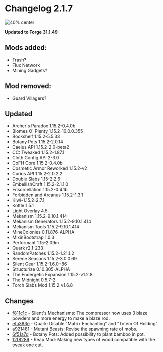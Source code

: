 # Changelog 2.1.7

![40% center](https://zupimages.net/up/20/17/6rkc.png)

**Updated to Forge 31.1.49**

## Mods added:
+ Trash?
+ Flux Network
+ Mining Gadgets?

## Mod removed:
- Guard Villagers?

## Updated
- Archer's Paradox 1.15.2-0.4.0b
- Biomes O' Plenty 1.15.2-10.0.0.355
- Bookshelf 1.15.2-5.5.33
- Botany Pots 1.15.2-2.0.14
- Caelus API 1.15.2-2.0-beta2
-	CC: Tweaked 1.15.2-1.87.1
- Cloth Config API 2-3.0
- CoFH Core 1.15.2-0.4.0b
- Cosmetic Armor Reworked 1.15.2-v2
- Curios API 1.15.2-2.0.2.2
- Double Slabs 1.15-2.2.6
- EmbellishCraft 1.15.2-2.1.1.0
- Ensorcellation 1.15.2-0.4.1b
- Forbidden and Arcanus 1.15.2-1.3.1
- Kiwi-1.15.2-2.7.1
- Kottle 1.5.1
- Light Overlay 4.5
- Mekanism 1.15.2-9.10.1.414
- Mekanism Generators 1.15.2-9.10.1.414
- Mekanism Tools 1.15.2-9.10.1.414
- MineColonies 0.11.876-ALPHA
- MixinBootstrap 1.0.3
- Performant 1.15-2.09m
- Quark r2.1-233
- RandomPatches 1.15.2-1.21.1.2
- Serene Seasons 1.15.2-3.0.0.69
- Silent Gear 1.15.2-1.6.0+86
-	Structurize 0.10.305-ALPHA
- The Endergetic Expansion 1.15.2-v1.2.8
- The Midnight 0.5.7-2
- Torch Slabs Mod 1.15.2_v1.6.8

## Changes
- [f811c1c](https://github.com/Khytwel/Valhelsia/commit/f811c1c0e7cbe497922feee55782c35e35f3815f) - Silent's Mechanisms: The compressor now uses 3 blaze powders and more energy to make a blaze rod. 
- [efa383e](https://github.com/Khytwel/Valhelsia/commit/efa383eadf720050cdd1f72eb407b0931d817c7d) - Quark: Disable "Matrix Enchanting" and "Totem Of Holding".
- [a921481](https://github.com/Khytwel/Valhelsia/commit/a92148171f4985ac2b2af819f36c222239e6e808) - Mutant Beasts: Revise the spawning rate of mobs.
- [6f51a7d](https://github.com/Khytwel/Valhelsia/commit/6f51a7d43880ac2382a1fc03e4ec5444aab14991) - Botany Pots: Added possibility to plant bamboo in pot.
- [12f8289](https://github.com/Khytwel/Valhelsia/commit/12f8289499fc4dd44434f903028d0c2844e5649e) - Reap Mod: Making new types of wood compatible with the tweak one cut.

